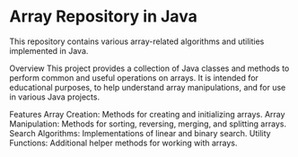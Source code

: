# Array Repository in Java
This repository contains various array-related algorithms and utilities implemented in Java.

Overview
This project provides a collection of Java classes and methods to perform common and useful operations on arrays. It is intended for educational purposes, to help understand array manipulations, and for use in various Java projects.

Features
Array Creation: Methods for creating and initializing arrays.
Array Manipulation: Methods for sorting, reversing, merging, and splitting arrays.
Search Algorithms: Implementations of linear and binary search.
Utility Functions: Additional helper methods for working with arrays.
